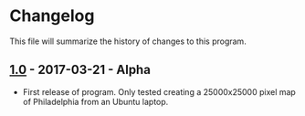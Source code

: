 # Changelog

This file will summarize the history of changes to this program.

## [1.0][1.0] - 2017-03-21 - Alpha
* First release of program. Only tested creating a 25000x25000
  pixel map of Philadelphia from an Ubuntu laptop.


[1.0]: https://github.com/rocheio/huge-gmaps/tree/v1.0
